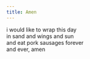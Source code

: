```yaml
---
title: Amen
---
```


i would like to wrap this day<br>
in sand and wings and sun<br>
and eat pork sausages forever<br>
and ever, amen<br>
